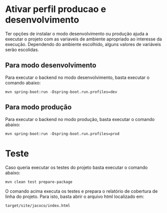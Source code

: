 # Ativar perfil producao e desenvolvimento

Ter opções de instalar o modo desenvolvimento ou produção ajuda a executar o projeto com as variaveis de ambiente apropriado ao interesse da execução. Dependendo do ambiente escolhido, alguns valores de variáveis serão escolidas. 

## Para modo desenvolvimento

Para executar o backend no modo desenvolvimento, basta executar o comando abaixo:

```
mvn spring-boot:run -Dspring-boot.run.profiles=dev
```

## Para modo produção

Para executar o backend no modo produção, basta executar o comando abaixo:

```
mvn spring-boot:run -Dspring-boot.run.profiles=prod
```

# Teste

Caso queria executar os testes do projeto basta executar o comando abaixo:

```
mvn clean test prepare-package
```

O comando acima executa os testes e prepara o relatório de cobertura de linha do projeto. Para isto, basta abrir o arquivo html localizado em:

```
target/site/jacoco/index.html
```

